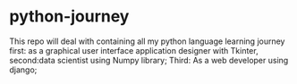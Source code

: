 # python-journey

This repo will deal with containing all my python language learning journey
first: as a graphical user interface application designer with Tkinter,
second:data scientist using Numpy library;
Third: As a web developer using django;
